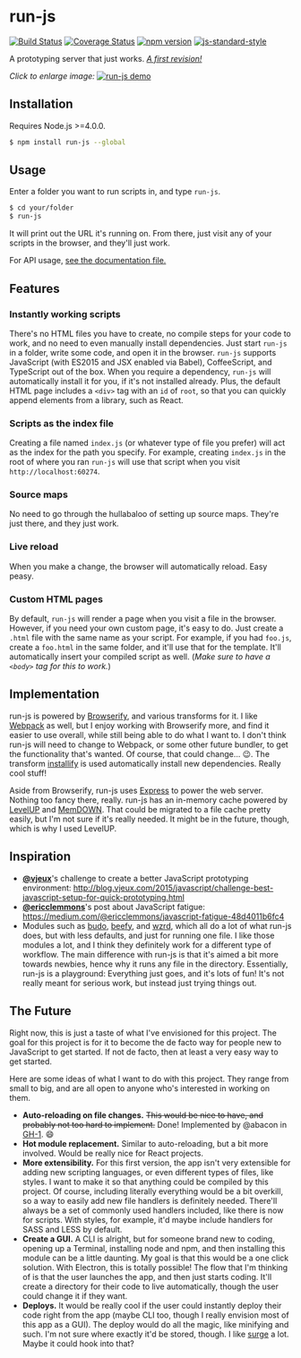 # run-js

[![Build Status](https://travis-ci.org/remixz/run-js.svg?branch=master)](https://travis-ci.org/remixz/run-js)
[![Coverage Status](https://coveralls.io/repos/remixz/run-js/badge.svg?branch=master&service=github)](https://coveralls.io/github/remixz/run-js?branch=master)
[![npm version](https://img.shields.io/npm/v/run-js.svg)](https://www.npmjs.com/package/run-js)
[![js-standard-style](https://img.shields.io/badge/code%20style-standard-brightgreen.svg)](http://standardjs.com/)

A prototyping server that just works. [*A first revision!*](#the-future)

*Click to enlarge image:*
[![run-js demo](https://s3.amazonaws.com/f.cl.ly/items/3V3Z1U1L0x352u032J2k/run-js-demo.gif)](https://s3.amazonaws.com/f.cl.ly/items/3V3Z1U1L0x352u032J2k/run-js-demo.gif)

## Installation

Requires Node.js >=4.0.0.

```bash
$ npm install run-js --global
```

## Usage

Enter a folder you want to run scripts in, and type `run-js`.

```bash
$ cd your/folder
$ run-js
```

It will print out the URL it's running on. From there, just visit any of your scripts in the browser, and they'll just work.

For API usage, [see the documentation file.](docs/api.md)

## Features

### Instantly working scripts

There's no HTML files you have to create, no compile steps for your code to work, and no need to even manually install dependencies. Just start `run-js` in a folder, write some code, and open it in the browser. `run-js` supports JavaScript (with ES2015 and JSX enabled via Babel), CoffeeScript, and TypeScript out of the box. When you require a dependency, `run-js` will automatically install it for you, if it's not installed already. Plus, the default HTML page includes a `<div>` tag with an `id` of `root`, so that you can quickly append elements from a library, such as React.

### Scripts as the index file

Creating a file named `index.js` (or whatever type of file you prefer) will act as the index for the path you specify. For example, creating `index.js` in the root of where you ran `run-js` will use that script when you visit `http://localhost:60274`.

### Source maps

No need to go through the hullabaloo of setting up source maps. They're just there, and they just work.

### Live reload

When you make a change, the browser will automatically reload. Easy peasy.

### Custom HTML pages

By default, `run-js` will render a page when you visit a file in the browser. However, if you need your own custom page, it's easy to do. Just create a `.html` file with the same name as your script. For example, if you had `foo.js`, create a `foo.html` in the same folder, and it'll use that for the template. It'll automatically insert your compiled script as well. (*Make sure to have a `<body>` tag for this to work.*)

## Implementation

run-js is powered by [Browserify](https://github.com/substack/node-browserify), and various transforms for it. I like [Webpack](https://github.com/webpack/webpack) as well, but I enjoy working with Browserify more, and find it easier to use overall, while still being able to do what I want to. I don't think run-js will need to change to Webpack, or some other future bundler, to get the functionality that's wanted. Of course, that could change... :wink:. The transform [installify](https://github.com/hughsk/installify) is used automatically install new dependencies. Really cool stuff!

Aside from Browserify, run-js uses [Express](https://github.com/strongloop/express) to power the web server. Nothing too fancy there, really. run-js has an in-memory cache powered by [LevelUP](https://github.com/Level/levelup) and [MemDOWN](https://github.com/level/memdown). That could be migrated to a file cache pretty easily, but I'm not sure if it's really needed. It might be in the future, though, which is why I used LevelUP.

## Inspiration

* [**@vjeux**](https://github.com/vjeux)'s challenge to create a better JavaScript prototyping environment: http://blog.vjeux.com/2015/javascript/challenge-best-javascript-setup-for-quick-prototyping.html
* [**@ericclemmons**](https://github.com/ericclemmons)'s post about JavaScript fatigue: https://medium.com/@ericclemmons/javascript-fatigue-48d4011b6fc4
* Modules such as [budo](https://github.com/mattdesl/budo), [beefy](https://github.com/chrisdickinson/beefy), and [wzrd](https://github.com/maxogden/wzrd), which all do a lot of what run-js does, but with less defaults, and just for running one file. I like those modules a lot, and I think they definitely work for a different type of workflow. The main difference with run-js is that it's aimed a bit more towards newbies, hence why it runs any file in the directory. Essentially, run-js is a playground: Everything just goes, and it's lots of fun! It's not really meant for serious work, but instead just trying things out.

## The Future

Right now, this is just a taste of what I've envisioned for this project. The goal for this project is for it to become the de facto way for people new to JavaScript to get started. If not de facto, then at least a very easy way to get started.

Here are some ideas of what I want to do with this project. They range from small to big, and are all open to anyone who's interested in working on them.

* **Auto-reloading on file changes.** ~~This would be nice to have, and probably not too hard to implement.~~ Done! Implemented by @abacon in [GH-1](https://github.com/remixz/run-js/pull/1). :smile:
* **Hot module replacement.** Similar to auto-reloading, but a bit more involved. Would be really nice for React projects.
* **More extensibility.** For this first version, the app isn't very extensible for adding new scripting languages, or even different types of files, like styles. I want to make it so that anything could be compiled by this project. Of course, including literally everything would be a bit overkill, so a way to easily add new file handlers is definitely needed. There'll always be a set of commonly used handlers included, like there is now for scripts. With styles, for example, it'd maybe include handlers for SASS and LESS by default.
* **Create a GUI.** A CLI is alright, but for someone brand new to coding, opening up a Terminal, installing node and npm, and then installing this module can be a little daunting. My goal is that this would be a one click solution. With Electron, this is totally possible! The flow that I'm thinking of is that the user launches the app, and then just starts coding. It'll create a directory for their code to live automatically, though the user could change it if they want.
* **Deploys.** It would be really cool if the user could instantly deploy their code right from the app (maybe CLI too, though I really envision most of this app as a GUI). The deploy would do all the magic, like minifying and such. I'm not sure where exactly it'd be stored, though. I like [surge](https://surge.sh) a lot. Maybe it could hook into that?
